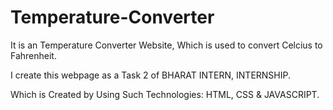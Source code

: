 # Temperature-Converter

It is an Temperature Converter Website, Which is used to convert Celcius to Fahrenheit.

I create this webpage as a Task 2 of BHARAT INTERN, INTERNSHIP. 

Which is Created by Using Such Technologies: HTML, CSS & JAVASCRIPT.
